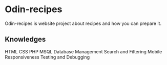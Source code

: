 # Odin-recipes
 Odin-recipes is website project about recipes and how you can prepare it.
## Knowledges

HTML
CSS
PHP
MSQL
Database Management
Search and Filtering
Mobile Responsiveness
Testing and Debugging